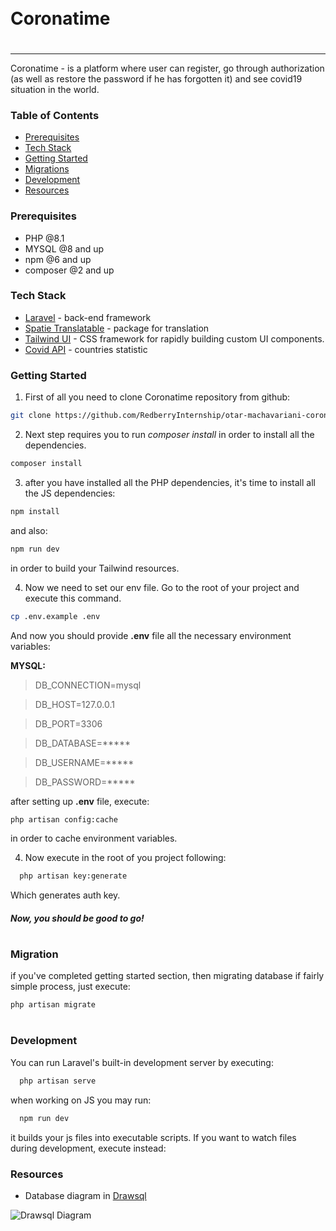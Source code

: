 
<div style="display:flex; align-items: center">
  <h1 style="position:relative; top: -6px">Coronatime</h1>
</div>

---
Coronatime - is a platform where user can register, go through authorization (as well as restore the password if he has forgotten it) and see
covid19 situation in the world.


### Table of Contents
* [Prerequisites](#prerequisites)
* [Tech Stack](#tech-stack)
* [Getting Started](#getting-started)
* [Migrations](#migration)
* [Development](#development)
* [Resources](#resources)


### Prerequisites

* PHP @8.1
* MYSQL @8 and up
* npm @6 and up
* composer @2 and up



### Tech Stack

*  [Laravel](https://laravel.com/docs/9.x) - back-end framework
*  [Spatie Translatable](https://github.com/spatie/laravel-translatable) - package for translation
*  [Tailwind UI](https://tailwindcss.com/docs/installation) - CSS framework for rapidly building custom UI components.
*  [Covid API](https://devtest.ge/api) - countries statistic


### Getting Started
1. First of all you need to clone Coronatime repository from github:
```sh
git clone https://github.com/RedberryInternship/otar-machavariani-corona-time.git
```

2. Next step requires you to run *composer install* in order to install all the dependencies.
```sh
composer install
```

3. after you have installed all the PHP dependencies, it's time to install all the JS dependencies:
```sh
npm install
```

and also:
```sh
npm run dev
```
in order to build your Tailwind resources.

4. Now we need to set our env file. Go to the root of your project and execute this command.
```sh
cp .env.example .env
```
And now you should provide **.env** file all the necessary environment variables:


**MYSQL:**
>DB_CONNECTION=mysql

>DB_HOST=127.0.0.1

>DB_PORT=3306

>DB_DATABASE=*****

>DB_USERNAME=*****

>DB_PASSWORD=*****


after setting up **.env** file, execute:
```sh
php artisan config:cache
```
in order to cache environment variables.



4. Now execute in the root of you project following:
```sh
  php artisan key:generate
```
Which generates auth key.

##### Now, you should be good to go!


#
### Migration
if you've completed getting started section, then migrating database if fairly simple process, just execute:
```sh
php artisan migrate
```


#
### Development

You can run Laravel's built-in development server by executing:

```sh
  php artisan serve
```

when working on JS you may run:

```sh
  npm run dev
```
it builds your js files into executable scripts.
If you want to watch files during development, execute instead:



### Resources
* Database diagram in [Drawsql](https://drawsql.app/teams/otar-matchavarianis-team/diagrams/coronatime)

![Drawsql Diagram](https://res.cloudinary.com/dt5wsfrex/image/upload/v1663595948/coronatime_diagram.png)
